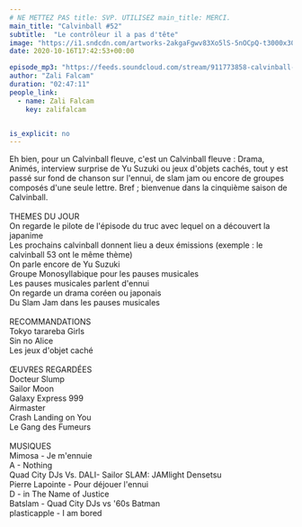 ```yaml
---
# NE METTEZ PAS title: SVP. UTILISEZ main_title: MERCI.
main_title: "Calvinball #52"
subtitle:  "Le contrôleur il a pas d'tête"
image: "https://i1.sndcdn.com/artworks-2akgaFgwv83Xo5lS-5nOCpQ-t3000x3000.jpg"
date: 2020-10-16T17:42:53+00:00

episode_mp3: "https://feeds.soundcloud.com/stream/911773858-calvinball-radio-calvinball-52-le-controleur-il-a-pas-dtete.mp3"
author: "Zali Falcam"
duration: "02:47:11"
people_link: 
  - name: Zali Falcam
    key: zalifalcam


is_explicit: no
---
```


<PodcastHeader/>

<!-- ECRIRE LA DESCRIPTION DE L'EPISODE SOUS CETTE LIGNE -->
Eh bien, pour un Calvinball fleuve, c'est un Calvinball fleuve : Drama, Animés, interview surprise de Yu Suzuki ou jeux d'objets cachés, tout y est passé sur fond de chanson sur l'ennui, de slam jam ou encore de groupes composés d'une seule lettre. Bref ; bienvenue dans la cinquième saison de Calvinball.<br><br>THEMES DU JOUR<br>On regarde le pilote de l'épisode du truc avec lequel on a découvert la japanime<br>Les prochains calvinball donnent lieu a deux émissions (exemple : le calvinball 53 ont le même thème)<br>On parle encore de Yu Suzuki<br>Groupe Monosyllabique pour les pauses musicales<br>Les pauses musicales parlent d'ennui<br>On regarde un drama coréen ou japonais<br>Du Slam Jam dans les pauses musicales<br><br>RECOMMANDATIONS<br>Tokyo tarareba Girls<br>Sin no Alice<br>Les jeux d'objet caché<br><br>ŒUVRES REGARDÉES<br>Docteur Slump<br>Sailor Moon<br>Galaxy Express 999<br>Airmaster<br>Crash Landing on You<br>Le Gang des Fumeurs<br><br>MUSIQUES<br>Mimosa - Je m'ennuie<br>A - Nothing<br>Quad City DJs Vs. DALI- Sailor SLAM: JAMlight Densetsu<br>Pierre Lapointe - Pour déjouer l'ennui<br>D - in The Name of Justice<br>Batslam - Quad City DJs vs '60s Batman<br>plasticapple - I am bored

